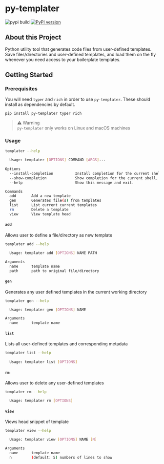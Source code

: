 # py-templater

![pypi build](https://img.shields.io/github/workflow/status/h3x4g0ns/py-templater/pypi-build)
[![PyPI version](https://badge.fury.io/py/py-templater.svg)](https://badge.fury.io/py/py-templater)

## About this Project

Python utility tool that generates code files from user-defined templates. Save files/directories and user-defined templates, and load them on the fly whenever you need access to your boilerplate templates.

## Getting Started

### Prerequisites

You will need `typer` and `rich` in order to use `py-templater`. These should install as dependencies by default.

```sh
pip install py-templater typer rich
```

> ⚠️ Warning<br>
> `py-templater` only works on Linux and macOS machines

### Usage

```sh
templater --help
                                                                                                                   
  Usage: templater [OPTIONS] COMMAND [ARGS]...                                                                      
                                                                                                                   
Options
  --install-completion          Install completion for the current shell.                                        
  --show-completion             Show completion for the current shell, to copy it or customize the installation.
  --help                        Show this message and exit.

Commands
  add       Add a new template
  gen       Generates file(s) from templates
  list      List current current templates
  rm        Delete a template
  view      View template head
```

#### `add`

Allows user to define a file/directory as new template

```sh
templater add --help

  Usage: templater add [OPTIONS] NAME PATH

Arguments
  name      template name
  path      path to original file/directory
```

#### `gen`

Generates any user defined templates in the current working directory

```sh
templater gen --help

  Usage: templater gen [OPTIONS] NAME

Arguments
  name      template name
```

#### `list`

Lists all user-defined templates and corresponding metadata

```sh
templater list --help
  
  Usage: templater list [OPTIONS]
```

#### `rm`

Allows user to delete any user-defined templates

```sh
templater rm --help

  Usage: templater rm [OPTIONS]
```

#### `view`

Views head snippet of template

```sh
templater view --help

  Usage: templater view [OPTIONS] NAME [N]

Arguments
  name      template name
  n         (default: 5) numbers of lines to show
